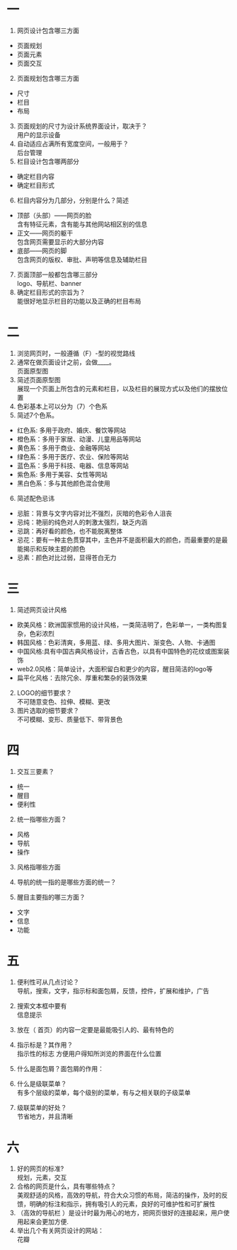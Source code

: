 
# 一
1. 网页设计包含哪三方面  
- 页面规划
- 页面元素
- 页面交互  
2. 页面规划包含哪三方面  
- 尺寸
- 栏目
- 布局  
3. 页面规划的尺寸为设计系统界面设计，取决于？  
用户的显示设备  
4. 自动适应占满所有宽度空间，一般用于？  
后台管理  
5. 栏目设计包含哪两部分  
- 确定栏目内容
- 确定栏目形式
6. 栏目内容分为几部分，分别是什么？简述
- 顶部（头部）——网页的脸  
含有特征元素，含有能与其他网站相区别的信息  
- 正文——网页的躯干  
包含网页需要显示的大部分内容  
- 底部——网页的脚  
包含网页的版权、审批、声明等信息及辅助栏目
7. 页面顶部一般都包含哪三部分  
logo、导航栏、banner
8. 确定栏目形式的宗旨为？  
能很好地显示栏目的功能以及正确的栏目布局  
# 二
1. 浏览网页时，一般遵循（F）-型的视觉路线  
2. 通常在做页面设计之前，会做____。  
页面原型图
3. 简述页面原型图  
展现一个页面上所包含的元素和栏目，以及栏目的展现方式以及他们的摆放位置
4. 色彩基本上可以分为（7）个色系  
5. 简述7个色系。  
- 红色系: 多用于政府、婚庆、餐饮等网站
- 橙色系：多用于家居、动漫、儿童用品等网站
- 黄色系：多用于商业、金融等网站
- 绿色系：多用于医疗、农业、保险等网站
- 蓝色系：多用于科技、电器、信息等网站
- 紫色系: 多用于美容、女性等网站
- 黑白色系：多与其他颜色混合使用
6. 简述配色忌讳
- 忌脏：背景与文字内容对比不强烈，灰暗的色彩令人沮丧
- 忌纯：艳丽的纯色对人的刺激太强烈，缺乏内涵
- 忌跳：再好看的颜色，也不能脱离整体
- 忌花：要有一种主色贯穿其中，主色并不是面积最大的颜色，而最重要的是最能揭示和反映主题的颜色
- 忌素：颜色对比过弱，显得苍白无力
# 三
1. 简述网页设计风格  
- 欧美风格：欧洲国家惯用的设计风格，一类简洁明了，色彩单一，一类构图复杂，色彩浓烈
- 韩国风格：色彩清爽，多用蓝、绿、多用大图片、渐变色、人物、卡通图
- 中国风格:具有中国古典风格设计，古香古色，以具有中国特色的花纹或图案装饰
- web2.0风格：简单设计，大面积留白和更少的内容，醒目简洁的logo等
- 扁平化风格：去除冗余、厚重和繁杂的装饰效果
2. LOGO的细节要求？  
不可随意变色、拉伸、模糊、更改
3. 图片选取的细节要求？  
不可模糊、变形、质量低下、带背景色
# 四
1. 交互三要素？  
- 统一
- 醒目
- 便利性
2. 统一指哪些方面？  
- 风格
- 导航
- 操作
3. 风格指哪些方面  

4. 导航的统一指的是哪些方面的统一？
5. 醒目主要指的哪三方面？
- 文字
- 信息
- 功能
# 五
1. 便利性可从几点讨论？  
导航，搜索，文字，指示标和面包屑，反馈，控件，扩展和维护，广告
2. 搜索文本框中要有  
信息提示
3. 放在（ 首页）的内容一定要是最能吸引人的、最有特色的  
4. 指示标是？其作用？  
指示性的标志 方便用户得知所浏览的界面在什么位置
5. 什么是面包屑？面包屑的作用：  

6. 什么是级联菜单？  
有多个层级的菜单，每个级别的菜单，有与之相关联的子级菜单
7. 级联菜单的好处？  
节省地方，并且清晰
# 六
1. 好的网页的标准?  
规划，元素，交互
2. 合格的网页是什么，具有哪些特点？  
美观舒适的风格，高效的导航，符合大众习惯的布局，简洁的操作，及时的反馈，明确的标注和指示，拥有吸引人的元素，良好的可维护性和可扩展性
3. （高效的导航栏 ）是设计时最为用心的地方，把网页很好的连接起来，用户使用起来会更加方便.
4. 举出几个有关网页设计的网站：  
花瓣
